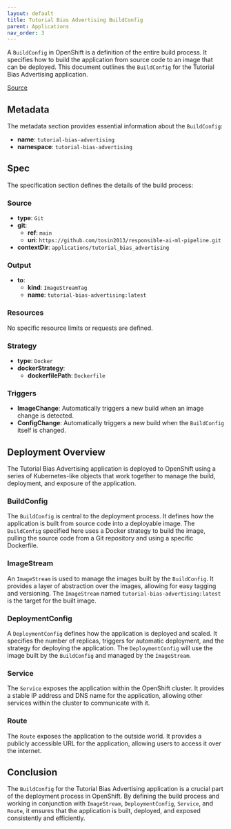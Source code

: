 ```yaml
---
layout: default
title: Tutorial Bias Advertising BuildConfig
parent: Applications
nav_order: 3
---
```


A `BuildConfig` in OpenShift is a definition of the entire build process. It specifies how to build the application from source code to an image that can be deployed. This document outlines the `BuildConfig` for the Tutorial Bias Advertising application.

[Source](https://github.com/tosin2013/responsible-ai-ml-pipeline/blob/main/applications/tutorial_bias_advertising/deployment/tutorial-bias-advertising-bc.yaml)

## Metadata

The metadata section provides essential information about the `BuildConfig`:

- **name**: `tutorial-bias-advertising`
- **namespace**: `tutorial-bias-advertising`

## Spec

The specification section defines the details of the build process:

### Source

- **type**: `Git`
- **git**:
  - **ref**: `main`
  - **uri**: `https://github.com/tosin2013/responsible-ai-ml-pipeline.git`
- **contextDir**: `applications/tutorial_bias_advertising`

### Output

- **to**:
  - **kind**: `ImageStreamTag`
  - **name**: `tutorial-bias-advertising:latest`

### Resources

No specific resource limits or requests are defined.

### Strategy

- **type**: `Docker`
- **dockerStrategy**:
  - **dockerfilePath**: `Dockerfile`

### Triggers

- **ImageChange**: Automatically triggers a new build when an image change is detected.
- **ConfigChange**: Automatically triggers a new build when the `BuildConfig` itself is changed.

## Deployment Overview

The Tutorial Bias Advertising application is deployed to OpenShift using a series of Kubernetes-like objects that work together to manage the build, deployment, and exposure of the application.

### BuildConfig

The `BuildConfig` is central to the deployment process. It defines how the application is built from source code into a deployable image. The `BuildConfig` specified here uses a Docker strategy to build the image, pulling the source code from a Git repository and using a specific Dockerfile.

### ImageStream

An `ImageStream` is used to manage the images built by the `BuildConfig`. It provides a layer of abstraction over the images, allowing for easy tagging and versioning. The `ImageStream` named `tutorial-bias-advertising:latest` is the target for the built image.

### DeploymentConfig

A `DeploymentConfig` defines how the application is deployed and scaled. It specifies the number of replicas, triggers for automatic deployment, and the strategy for deploying the application. The `DeploymentConfig` will use the image built by the `BuildConfig` and managed by the `ImageStream`.

### Service

The `Service` exposes the application within the OpenShift cluster. It provides a stable IP address and DNS name for the application, allowing other services within the cluster to communicate with it.

### Route

The `Route` exposes the application to the outside world. It provides a publicly accessible URL for the application, allowing users to access it over the internet.

## Conclusion

The `BuildConfig` for the Tutorial Bias Advertising application is a crucial part of the deployment process in OpenShift. By defining the build process and working in conjunction with `ImageStream`, `DeploymentConfig`, `Service`, and `Route`, it ensures that the application is built, deployed, and exposed consistently and efficiently.